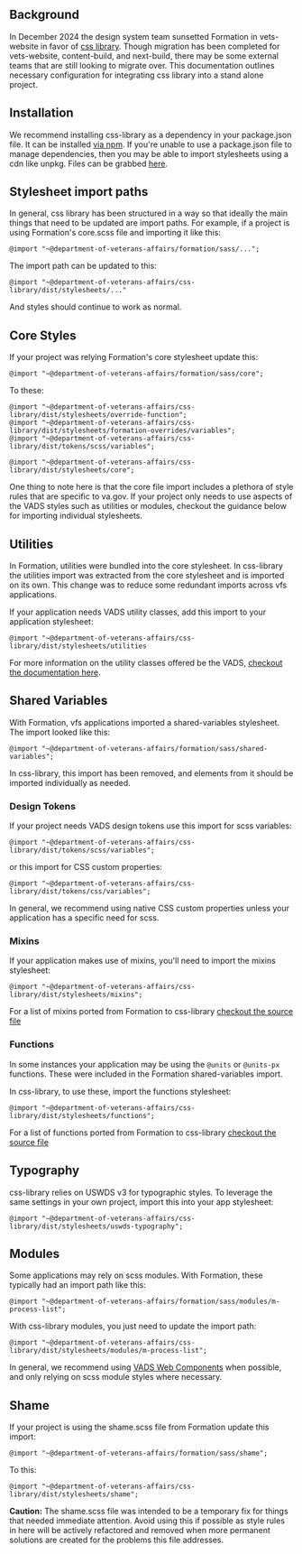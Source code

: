 ## Background
In December 2024 the design system team sunsetted Formation in vets-website in favor of [css library](https://github.com/department-of-veterans-affairs/component-library/tree/main/packages/css-library). Though migration has been completed for vets-website, content-build, and next-build, there may be some external teams that are still looking to migrate over. This documentation outlines necessary configuration for integrating css library into a stand alone project. 

## Installation
We recommend installing css-library as a dependency in your package.json file. It can be installed [via npm](https://www.npmjs.com/package/@department-of-veterans-affairs/css-library?activeTab=readme). If you're unable to use a package.json file to manage dependencies, then you may be able to import stylesheets using a cdn like unpkg. Files can be grabbed [here](https://unpkg.com/browse/@department-of-veterans-affairs/css-library@0.16.1-rc1/dist/). 

## Stylesheet import paths
In general, css library has been structured in a way so that ideally the main things that need to be updated are import paths. For example, if a project is using Formation's core.scss file and importing it like this: 

`@import "~@department-of-veterans-affairs/formation/sass/...";`

The import path can be updated to this: 

`@import "~@department-of-veterans-affairs/css-library/dist/stylesheets/..."` 

And styles should continue to work as normal. 

## Core Styles
If your project was relying Formation's core stylesheet update this: 

`@import "~@department-of-veterans-affairs/formation/sass/core";`

To these: 

```
@import "~@department-of-veterans-affairs/css-library/dist/stylesheets/override-function";
@import "~@department-of-veterans-affairs/css-library/dist/stylesheets/formation-overrides/variables";
@import "~@department-of-veterans-affairs/css-library/dist/tokens/scss/variables";

@import "~@department-of-veterans-affairs/css-library/dist/stylesheets/core";
```

One thing to note here is that the core file import includes a plethora of style rules that are specific to va.gov. If your project only needs to use aspects of the VADS styles such as utilities or modules, checkout the guidance below for importing individual stylesheets. 
## Utilities
In Formation, utilities were bundled into the core stylesheet. In css-library the utilities import was extracted from the core stylesheet and is imported on its own. This change was to reduce some redundant imports across vfs applications. 

If your application needs VADS utility classes, add this import to your application stylesheet: 

`@import "~@department-of-veterans-affairs/css-library/dist/stylesheets/utilities`

For more information on the utility classes offered be the VADS, [checkout the documentation here](https://design.va.gov/foundation/utilities/).

## Shared Variables
With Formation, vfs applications imported a shared-variables stylesheet. The import looked like this: 

`@import "~@department-of-veterans-affairs/formation/sass/shared-variables";`

In css-library, this import has been removed, and elements from it should be imported individually as needed. 

### Design Tokens
If your project needs VADS design tokens use this import for scss variables: 

`@import "~@department-of-veterans-affairs/css-library/dist/tokens/scss/variables";`

or this import for CSS custom properties: 

`@import "~@department-of-veterans-affairs/css-library/dist/tokens/css/variables";`

In general, we recommend using native CSS custom properties unless your application has a specific need for scss. 

### Mixins
If your application makes use of mixins, you'll need to import the mixins stylesheet: 

`@import "~@department-of-veterans-affairs/css-library/dist/stylesheets/mixins";`

For a list of mixins ported from Formation to css-library [checkout the source file](https://github.com/department-of-veterans-affairs/component-library/blob/main/packages/css-library/dist/stylesheets/_mixins.scss)

### Functions
In some instances your application may be using the `@units` or `@units-px` functions. These were included in the Formation shared-variables import. 

In css-library, to use these, import the functions stylesheet: 

`@import "~@department-of-veterans-affairs/css-library/dist/stylesheets/functions";`

For a list of functions ported from Formation to css-library [checkout the source file](https://github.com/department-of-veterans-affairs/component-library/blob/main/packages/css-library/dist/stylesheets/_functions.scss)

## Typography
css-library relies on USWDS v3 for typographic styles. To leverage the same settings in your own project, import this into your app stylesheet: 

`@import "~@department-of-veterans-affairs/css-library/dist/stylesheets/uswds-typography";`

## Modules
Some applications may rely on scss modules. With Formation, these typically had an import path like this: 

`@import "~@department-of-veterans-affairs/formation/sass/modules/m-process-list";`

With css-library modules, you just need to update the import path: 

`@import "~@department-of-veterans-affairs/css-library/dist/stylesheets/modules/m-process-list";`

In general, we recommend using [VADS Web Components](https://design.va.gov/components/) when possible, and only relying on scss module styles where necessary. 

## Shame
If your project is using the shame.scss file from Formation update this import: 

`@import "~@department-of-veterans-affairs/formation/sass/shame";`

To this: 

`@import "~@department-of-veterans-affairs/css-library/dist/stylesheets/shame";`

**Caution:** The shame.scss file was intended to be a temporary fix for things that needed immediate attention. Avoid using this if possible as style rules in here will be actively refactored and removed when more permanent solutions are created for the problems this file addresses. 
